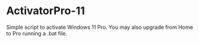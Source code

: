 # ActivatorPro-11
Simple script to activate Windows 11 Pro. You may also upgrade from Home to Pro running a .bat file. 
